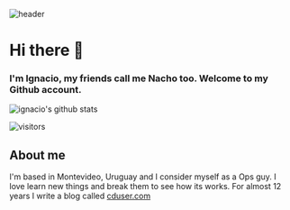 ![header](https://pbs.twimg.com/profile_banners/80696545/1601740229/1500x500)

# Hi there 👋 
### I'm Ignacio, my friends call me Nacho too. Welcome to my Github account.

![ignacio's github stats](https://github-readme-stats.vercel.app/api?username=xe-nvdk&count_private=true)

![visitors](https://visitor-badge.glitch.me/badge?page_id=xe-nvdk)

## About me

I'm based in Montevideo, Uruguay and I consider myself as a Ops guy. I love learn new things and break them to see how its works. For almost 12 years I write a blog called [cduser.com](https://cduser.com/)

<!--
**xe-nvdk/xe-nvdk** is a ✨ _special_ ✨ repository because its `README.md` (this file) appears on your GitHub profile.

Here are some ideas to get you started:

- 🔭 I’m currently working on ...
- 🌱 I’m currently learning ...
- 👯 I’m looking to collaborate on ...
- 🤔 I’m looking for help with ...
- 💬 Ask me about ...
- 📫 How to reach me: ...
- 😄 Pronouns: ...
- ⚡ Fun fact: ...
-->
